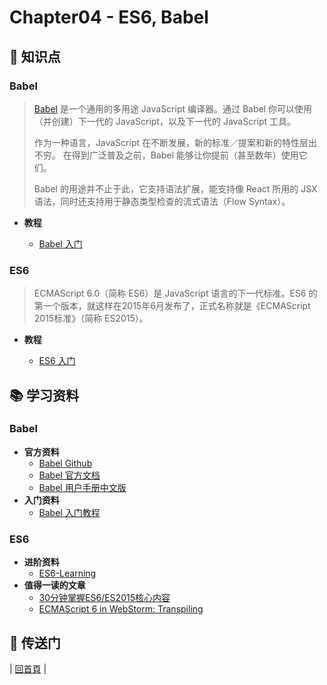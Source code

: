 # Chapter04 - ES6, Babel

## :memo: 知识点

### Babel

> [Babel](https://babeljs.io/) 是一个通用的多用途 JavaScript 编译器。通过 Babel 你可以使用（并创建）下一代的 JavaScript，以及下一代的 JavaScript 工具。
>
> 作为一种语言，JavaScript 在不断发展，新的标准／提案和新的特性层出不穷。 在得到广泛普及之前，Babel 能够让你提前（甚至数年）使用它们。
>
> Babel 的用途并不止于此，它支持语法扩展，能支持像 React 所用的 JSX 语法，同时还支持用于静态类型检查的流式语法（Flow Syntax）。
>

- **教程**

  * [Babel 入门](https://github.com/zp1024/react-step-by-step/blob/master/docs/chapter04/babel/babel-tutorial.md)
  
### ES6

> ECMAScript 6.0（简称 ES6）是 JavaScript 语言的下一代标准。ES6 的第一个版本，就这样在2015年6月发布了，正式名称就是《ECMAScript 2015标准》（简称 ES2015）。
>

- **教程**

  * [ES6 入门](https://github.com/zp1024/react-step-by-step/blob/master/docs/chapter04/es6/es6-tutorial.md)
  
## :books: 学习资料

### Babel

- **官方资料**
  - [Babel Github](https://github.com/babel/babel)
  - [Babel 官方文档](http://babeljs.io/)
  - [Babel 用户手册中文版](https://github.com/thejameskyle/babel-handbook/blob/master/translations/zh-Hans/user-handbook.md)
- **入门资料**
  - [Babel 入门教程](http://www.ruanyifeng.com/blog/2016/01/babel.html)

### ES6

- **进阶资料**
  - [ES6-Learning](https://github.com/ericdouglas/ES6-Learning)
- **值得一读的文章**
  - [30分钟掌握ES6/ES2015核心内容](http://www.jianshu.com/p/ebfeb687eb70)
  - [ECMAScript 6 in WebStorm: Transpiling](https://blog.jetbrains.com/webstorm/2015/05/ecmascript-6-in-webstorm-transpiling/)

## :door: 传送门

| [回首頁](https://github.com/zp1024/react-step-by-step/tree/master/docs) |
